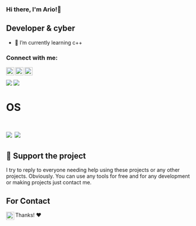 ### Hi there, I'm Ario!👋

## Developer & cyber

- 🌱 I’m currently learning c++

### Connect with me:


[<img align="left" alt="Ario_A | Gmail" width="22px" src="https://cdn.jsdelivr.net/npm/simple-icons@v3/icons/gmail.svg" />][gmail]
[<img align="left" alt="Ario_A | LinkedIn" width="22px" src="https://cdn.jsdelivr.net/npm/simple-icons@v3/icons/linkedin.svg" />][linkedin]
[<img align="left" alt="Ario_A | Telegram" width="22px" src="https://cdn.jsdelivr.net/npm/simple-icons@v3/icons/telegram.svg" />][telegram]

<br />
<br />


<img src = "[![Ario_A's GitHub stats](https://github-readme-stats.vercel.app/api?username=DumbWeirdoC)]">
<img src = "https://github-readme-stats.vercel.app/api/top-langs/?username=palahsu&langs_count=8&theme=blue-green">

<h1> OS <h1>
    <img src="https://img.shields.io/badge/Kali%20Linux-black?logo=kali-linux&logoColor=blue" />
    </a>
    <img src="https://img.shields.io/badge/Windows%2011-black?logo=windows11&logoColor=blue" />
    </a>


## :sparkling_heart: Support the project

I try to reply to everyone needing help using these projects or any other projects. Obviously. 
You can use any tools for free and for any development or making projects just contact me.

## For Contact

[<img align="left" alt="Ario_A | YouTube" width="22px" src="https://cdn.jsdelivr.net/npm/simple-icons@v3/icons/gmail.svg" />][gmail]


Thanks! :heart:

</details>


[gmail]: https://mail.google.com/ariopro1387@gmail.com
[linkedin]: https://www.linkedin.com/in/ario-a-68725b228/
[telegram]: https://t.me/arioa2055
